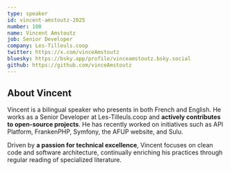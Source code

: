 ```yaml
---
type: speaker
id: vincent-amstoutz-2025
number: 100
name: Vincent Amstoutz
job: Senior Developer
company: Les-Tilleuls.coop
twitter: https://x.com/vinceAmstoutz
bluesky: https://bsky.app/profile/vinceamstoutz.bsky.social
github: https://github.com/vinceAmstoutz
---
```


## About Vincent

Vincent is a bilingual speaker who presents in both French and English. He works as a Senior Developer at Les-Tilleuls.coop and **actively contributes to open-source projects**. He has recently worked on initiatives such as API Platform, FrankenPHP, Symfony, the AFUP website, and Sulu.

Driven by **a passion for technical excellence**, Vincent focuses on clean code and software architecture, continually enriching his practices through regular reading of specialized literature.
